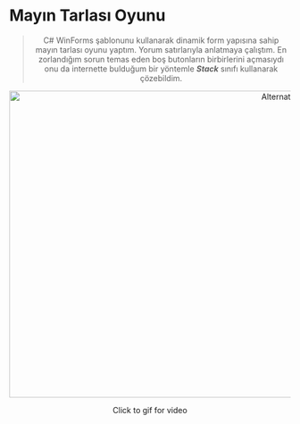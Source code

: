 # Mayın Tarlası Oyunu
<div align="center">


>  C# WinForms şablonunu kullanarak dinamik form yapısına sahip mayın tarlası oyunu yaptım. Yorum satırlarıyla anlatmaya çalıştım. En zorlandığım sorun temas eden boş butonların birbirlerini açmasıydı onu da internette bulduğum bir yöntemle **_Stack_** sınıfı kullanarak çözebildim.

<a align="center"  href="https://user-images.githubusercontent.com/77582858/215291058-edde04ad-0621-4f52-84d6-f550a59e0a9a.mp4" title="Click for video">

<img src="https://user-images.githubusercontent.com/77582858/215286607-33d58764-3bf8-44f4-bfa7-a19205df9702.gif" alt="Alternate Text" width="980" height="550"/>

</a>

Click to gif for video





  
 
</div>
